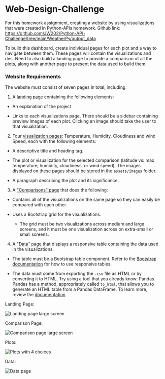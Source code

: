 # Web-Design-Challenge
For this homework assignment, creating a website by using visualizations that were created in Python-APIs homework. Github link: https://github.com/JW202/Python-API-Challenge/tree/main/WeatherPy/output_data

To build this dashboard, create individual pages for each plot and a way to navigate between them. These pages will contain the visualizations and des. Need to also build a landing page to provide a comparison of all the plots, along with another page to present the data used to build them.

### Website Requirements


The website must consist of seven pages in total, including:

1. A [landing page](#landing-page) containing the following elements:

  * An explanation of the project

  * Links to each visualizations page. There should be a sidebar containing preview images of each plot. Clicking an image should take the user to that visualization.

2. Four [visualization pages](#visualization-pages): Temperature, Humidity, Cloudiness and wind Speed, each with the following elements:

  * A descriptive title and heading tag.

  * The plot or visualization for the selected comparison (latitude vs: max temperature, humidity, cloudiness, or wind speed). The images displayed on these pages should be stored in the `assets/images` folder.

  * A paragraph describing the plot and its significance.

3. A ["Comparisons" page](#comparisons-page) that does the following:

  * Contains all of the visualizations on the same page so they can easily be compared with each other.

  * Uses a Bootstrap grid for the visualizations.

    * The grid must be two visualizations across medium and large screens, and it must be one visualization across on extra-small or small screens.

4. A ["Data" page](#data-page) that displays a responsive table containing the data used in the visualizations.

  * The table must be a Bootstrap table component. Refer to the [Bootstrap documentation](https://getbootstrap.com/docs/4.3/content/tables/#responsive-tables) for how to use responsive tables. 

  * The data must come from exporting the `.csv` file as HTML or by converting it to HTML. Try using a tool that you already know: Pandas. Pandas has a method, appropriately called `to_html`, that allows you to generate an HTML table from a Pandas DataFrame. To learn more, review the [documentation](https://pandas.pydata.org/pandas-docs/version/0.17.0/generated/pandas.DataFrame.to_html.html).


Landing Page:

![Landing page large screen](landing.png)

Comparison Page:

![Comparison page large screen](comparison.png)

Plots:

![Plots with 4 choices](plots.png)

Data:

![Data page](data.png)
